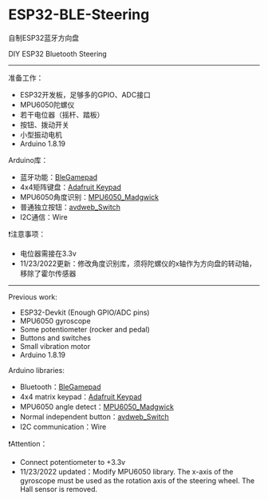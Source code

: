 # ESP32-BLE-Steering
自制ESP32蓝牙方向盘

DIY ESP32 Bluetooth Steering

<hr/>

准备工作：
* ESP32开发板，足够多的GPIO、ADC接口
* MPU6050陀螺仪
* 若干电位器（摇杆、踏板）
* 按钮、拨动开关
* 小型振动电机
* Arduino 1.8.19

Arduino库：
* 蓝牙功能：[BleGamepad](https://github.com/lemmingDev/ESP32-BLE-Gamepad/)
* 4x4矩阵键盘：[Adafruit Keypad](https://github.com/adafruit/Adafruit_Keypad)
* MPU6050角度识别：[MPU6050_Madgwick](https://github.com/bjtu-bhm/madgwick_steer)
* 普通独立按钮：[avdweb_Switch](https://github.com/avandalen/avdweb_Switch)
* I2C通信：Wire

❗注意事项：
* 电位器需接在3.3v
* 11/23/2022更新：修改角度识别库，须将陀螺仪的x轴作为方向盘的转动轴，移除了霍尔传感器


<hr/>

Previous work:
* ESP32-Devkit (Enough GPIO/ADC pins)
* MPU6050 gyroscope
* Some potentiometer (rocker and pedal)
* Buttons and switches
* Small vibration motor
* Arduino 1.8.19

Arduino libraries:
* Bluetooth：[BleGamepad](https://github.com/lemmingDev/ESP32-BLE-Gamepad/)
* 4x4 matrix keypad：[Adafruit Keypad](https://github.com/adafruit/Adafruit_Keypad)
* MPU6050 angle detect：[MPU6050_Madgwick](https://github.com/bjtu-bhm/madgwick_steer)
* Normal independent button：[avdweb_Switch](https://github.com/avandalen/avdweb_Switch)
* I2C communication：Wire

❗Attention：
* Connect potentiometer to +3.3v
* 11/23/2022 updated：Modify MPU6050 library. The x-axis of the gyroscope must be used as the rotation axis of the steering wheel. The Hall sensor is removed.
